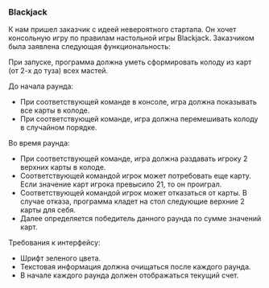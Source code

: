 <h3>Blackjack</h3>
<p>К нам пришел заказчик с идеей невероятного стартапа. Он хочет консольную игру по правилам настольной игры Blackjack.
Заказчиком была заявлена следующая функциональность:
</p>
<p>При запуске, программа должна уметь сформировать колоду из карт (от 2-х до туза) всех мастей.</p> 
<p>До начала раунда:</p>
<ul>
    <li>При соответствующей команде в консоле, игра должна показывать все карты в колоде.</li>
    <li>При соответствующей команде, игра должна перемешивать колоду в случайном порядке.</li>
</ul>
<p>Во время раунда:</p>
<ul>
    <li>При соответствующей команде, игра должна раздавать игроку 2 верхних карты в колоде.</li>
    <li>Соответствующей командой игрок может потребовать еще карту. Если значение карт игрока превысило 21, то он проиграл.</li>
    <li>Соответствующей командой игрок может отказаться от карты. В случае отказа, программа кладет на стол следующие верхние 2 карты для себя.</li>
    <li>Далее определяется победитель данного раунда по сумме значений карт.</li>
</ul>
<p>Требования к интерфейсу:</p>
<ul>
    <li>Шрифт зеленого цвета. </li>
    <li>Текстовая информация должна очищаться после каждого раунда.</li>
    <li>В начале каждого раунда должен отображаться текущий счет.</li>
</ul>